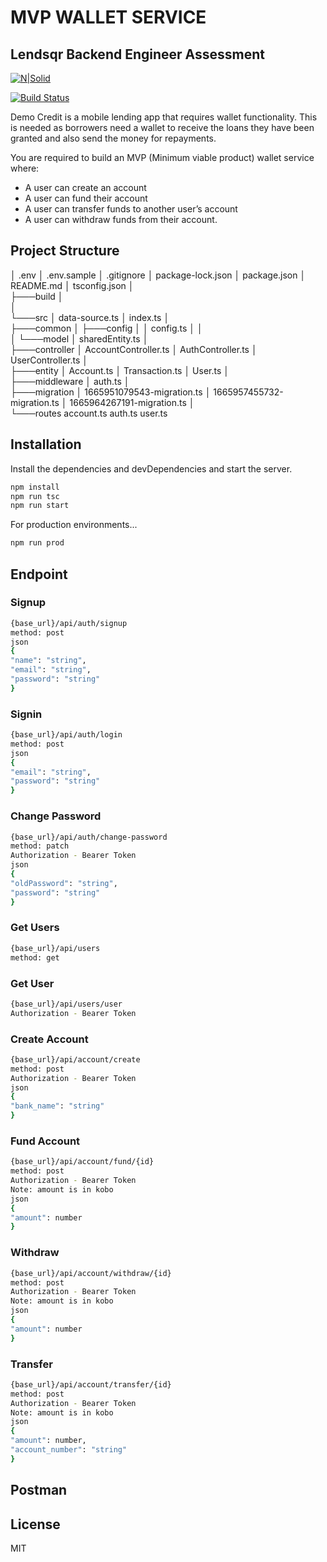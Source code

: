 # MVP WALLET SERVICE

## Lendsqr Backend Engineer Assessment

[![N|Solid](https://cldup.com/dTxpPi9lDf.thumb.png)](https://nodesource.com/products/nsolid)

[![Build Status](https://travis-ci.org/joemccann/dillinger.svg?branch=master)](https://travis-ci.org/joemccann/dillinger)

Demo Credit is a mobile lending app that requires wallet functionality. This is needed as borrowers need a wallet to receive the loans they have been granted and also send the money for repayments.

You are required to build an MVP (Minimum viable product) wallet service where:

- A user can create an account
- A user can fund their account
- A user can transfer funds to another user’s account
- A user can withdraw funds from their account.

## Project Structure

│ .env
│ .env.sample
│ .gitignore
│ package-lock.json
│ package.json
│ README.md
│ tsconfig.json
│  
├───build
│  
│  
└───src
│ data-source.ts
│ index.ts
│  
 ├───common
│ ├───config
│ │ config.ts
│ │  
 │ └───model
│ sharedEntity.ts
│  
 ├───controller
│ AccountController.ts
│ AuthController.ts
│ UserController.ts
│  
 ├───entity
│ Account.ts
│ Transaction.ts
│ User.ts
│  
 ├───middleware
│ auth.ts
│  
 ├───migration
│ 1665951079543-migration.ts
│ 1665957455732-migration.ts
│ 1665964267191-migration.ts
│  
 └───routes
account.ts
auth.ts
user.ts

## Installation

Install the dependencies and devDependencies and start the server.

```sh
npm install
npm run tsc
npm run start
```

For production environments...

```sh
npm run prod
```

## Endpoint

### Signup

```sh
{base_url}/api/auth/signup
method: post
json
{
"name": "string",
"email": "string",
"password": "string"
}
```

### Signin

```sh
{base_url}/api/auth/login
method: post
json
{
"email": "string",
"password": "string"
}
```

### Change Password

```sh
{base_url}/api/auth/change-password
method: patch
Authorization - Bearer Token
json
{
"oldPassword": "string",
"password": "string"
}
```

### Get Users

```sh
{base_url}/api/users
method: get
```

### Get User

```sh
{base_url}/api/users/user
Authorization - Bearer Token
```

### Create Account

```sh
{base_url}/api/account/create
method: post
Authorization - Bearer Token
json
{
"bank_name": "string"
}
```

### Fund Account

```sh
{base_url}/api/account/fund/{id}
method: post
Authorization - Bearer Token
Note: amount is in kobo
json
{
"amount": number
}
```

### Withdraw

```sh
{base_url}/api/account/withdraw/{id}
method: post
Authorization - Bearer Token
Note: amount is in kobo
json
{
"amount": number
}
```

### Transfer

```sh
{base_url}/api/account/transfer/{id}
method: post
Authorization - Bearer Token
Note: amount is in kobo
json
{
"amount": number,
"account_number": "string"
}
```

## Postman

## License

MIT
